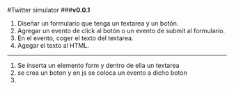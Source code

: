 #Twitter simulator
###**v0.0.1**
1. Diseñar un formulario que tenga un textarea y un botón.
2. Agregar un evento de click al botón o un evento de submit al formulario.
3. En el evento, coger el texto del textarea.
4. Agegar el texto al HTML.

*********
1. Se inserta un elemento form y dentro de ella un textarea
2. se crea un boton y en js se coloca un evento a dicho boton
3. 
